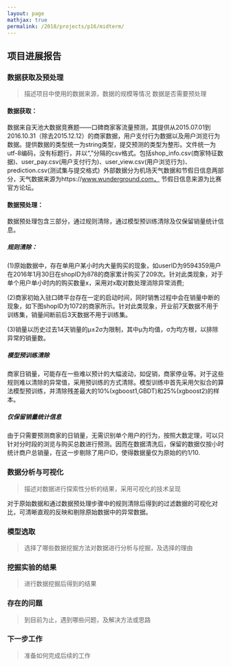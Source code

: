 ```yaml
---
layout: page
mathjax: true
permalink: /2018/projects/p16/midterm/
---
```


## 项目进展报告

### 数据获取及预处理

> 描述项目中使用的数据来源，数据的规模等情况
> 数据是否需要预处理

#### 数据获取：
数据来自天池大数据竞赛题——口碑商家客流量预测，其提供从2015.07.01到2016.10.31（除去2015.12.12）的商家数据，用户支付行为数据以及用户浏览行为数据。提供数据的类型统一为string类型，提交预测的类型为整形。文件统一为utf-8编码，没有标题行，并以“,”分隔的csv格式。包括shop_info.csv(商家特征数据)、user_pay.csv(用户支付行为)、user_view.csv(用户浏览行为)、prediction.csv(测试集与提交格式)
  外部数据分为机场天气数据和节假日信息两部分，天气数据来源为https://www.wunderground.com， 节假日信息来源为比赛官方论坛。

#### 数据预处理：
数据预处理包含三部分，通过规则清除，通过模型预训练清除及仅保留销量统计信息。

##### 规则清除：
(1)原始数据中，存在单用户某小时内大量购买的现象，如userID为9594359用户在2016年1月30日在shopID为878的商家累计购买了209次。针对此类现象，对于单个用户单小时内的购买数量x，采用对x取对数处理消除异常消费;

(2)商家初始入驻口碑平台存在一定的启动时间，同时销售过程中会在销量中断的现象，如下图shopID为1072的商家所示。针对此类现象，开业前7天数据不用于训练集，销量间断前后3天数据不用于训练集。

(3)销量以历史过去14天销量的μ±2σ为限制，其中μ为均值，σ为均方根，以排除异常的销量数。

##### 模型预训练清除
商家日销量，可能存在一些难以预计的大幅波动，如促销，商家停业等。对于这些规则难以清除的异常值，采用预训练的方式清除。模型训练中首先采用欠拟合的算法模型预训练，并清除残差最大的10%(xgboost1,GBDT)和25%(xgboost2)的样本。

##### 仅保留销量统计信息
由于只需要预测商家的日销量，无需识别单个用户的行为，按照大数定理，可以只针对分时段的浏览与购买总数进行预测。因而在数据清洗后，保留的数据仅按小时统计商户总销量，在这一步剔除了用户ID，使得数据量仅为原始的约1/10.

### 数据分析与可视化

> 描述对数据进行探索性分析的结果，采用可视化的技术呈现

对于原始数据和通过数据预处理步骤中的规则清除后得到的过滤数据的可视化对比，可清晰直观的反映和剔除原始数据中的异常数据。

### 模型选取

> 选择了哪些数据挖掘方法对数据进行分析与挖掘，及选择的理由

### 挖掘实验的结果

> 进行数据挖掘后得到的结果

### 存在的问题

> 到目前为止，遇到哪些问题，及解决方法或思路

### 下一步工作

> 准备如何完成后续的工作
